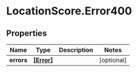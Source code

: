 # LocationScore.Error400

## Properties

Name | Type | Description | Notes
------------ | ------------- | ------------- | -------------
**errors** | [**[Error]**](Error.md) |  | [optional] 


